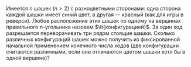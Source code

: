 Имеется $n$ шашек ($n>2$) с разноцветными сторонами: одна сторона каждой 
шашки имеет синий цвет, а другая — красный (как для игры в реверси). 
Любое расположение этих шашек по одному на вершинах правильного $n$-угольника 
назовем $\it{конфигурацией}$. За один ход разрешается переворачивать три рядом стоящие шашки. Сколько различных конфигураций шашек можно получить из фиксированной начальной применением конечного числа ходов (две конфигурации считаются различными, если они отличаются цветом шашки хотя бы в одной вершине)?